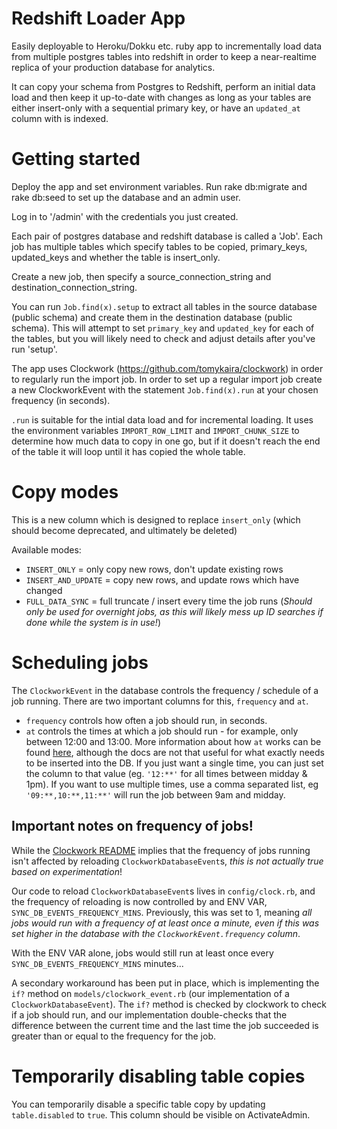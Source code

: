 # Redshift Loader App
Easily deployable to Heroku/Dokku etc. ruby app to incrementally load data from multiple postgres tables into redshift in order to keep a near-realtime replica of your production database for analytics. 

It can copy your schema from Postgres to Redshift, perform an initial data load and then keep it up-to-date with changes as long as your tables are either insert-only with a sequential primary key, or have an `updated_at` column with is indexed.

# Getting started
Deploy the app and set environment variables. Run rake db:migrate and rake db:seed to set up the database and an admin user.

Log in to '/admin' with the credentials you just created.

Each pair of postgres database and redshift database is called a 'Job'. Each job has multiple tables which specify tables to be copied, primary_keys, updated_keys and whether the table is insert_only.

Create a new job, then specify a source_connection_string and destination_connection_string.

You can run `Job.find(x).setup` to extract all tables in the source database (public schema) and create them in the destination database (public schema). This will attempt to set `primary_key` and `updated_key` for each of the tables, but you will likely need to check and adjust details after you've run 'setup'.

The app uses Clockwork (https://github.com/tomykaira/clockwork) in order to regularly run the import job. In order to set up a regular import job create a new ClockworkEvent with the statement `Job.find(x).run` at your chosen frequency (in seconds).

`.run` is suitable for the intial data load and for incremental loading. It uses the environment variables `IMPORT_ROW_LIMIT` and `IMPORT_CHUNK_SIZE` to determine how much data to copy in one go, but if it doesn't reach the end of the table it will loop until it has copied the whole table.

# Copy modes
This is a new column which is designed to replace `insert_only` (which should become deprecated, and ultimately be deleted)

Available modes:
- `INSERT_ONLY` = only copy new rows, don't update existing rows
- `INSERT_AND_UPDATE` = copy new rows, and update rows which have changed
- `FULL_DATA_SYNC` = full truncate / insert every time the job runs (_Should only be used for overnight jobs, as this will likely mess up ID searches if done while the system is in use!_)

# Scheduling jobs
The `ClockworkEvent` in the database controls the frequency / schedule of a job running. There are two important columns for this,
`frequency` and `at`.

- `frequency` controls how often a job should run, in seconds.
- `at` controls the times at which a job should run - for example, only between 12:00 and 13:00. More information about how `at`
works can be found [here](https://github.com/Rykian/clockwork#at), although the docs are not that useful for what exactly needs
to be inserted into the DB. If you just want a single time, you can just set the column to that value (eg. `'12:**'` for all times
between midday & 1pm). If you want to use multiple times, use a comma separated list, eg `'09:**,10:**,11:**'` will run the job
between 9am and midday.

## Important notes on frequency of jobs!
While the [Clockwork README](https://github.com/Rykian/clockwork) implies that the frequency of jobs running isn't affected by
reloading `ClockworkDatabaseEvent`s, *this is not actually true based on experimentation*!

Our code to reload `ClockworkDatabaseEvent`s lives in `config/clock.rb`, and the frequency of reloading is now controlled by
and ENV VAR, `SYNC_DB_EVENTS_FREQUENCY_MINS`. Previously, this was set to 1, meaning *all jobs would run with a frequency of
at least once a minute, even if this was set higher in the database with the `ClockworkEvent.frequency` column*.

With the ENV VAR alone, jobs would still run at least once every `SYNC_DB_EVENTS_FREQUENCY_MINS` minutes...

A secondary workaround has been put in place, which is implementing the `if?` method on `models/clockwork_event.rb` (our
implementation of a `ClockworkDatabaseEvent`). The `if?` method is checked by clockwork to check if a job should run, and
our implementation double-checks that the difference between the current time and the last time the job succeeded is greater
than or equal to the frequency for the job.

# Temporarily disabling table copies
You can temporarily disable a specific table copy by updating `table.disabled` to `true`. This column should be visible on
ActivateAdmin.
